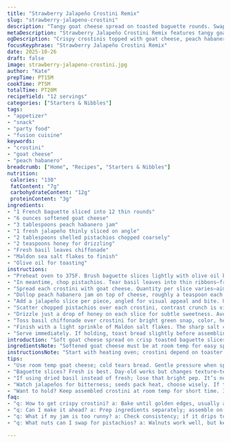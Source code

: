 ```yaml
---
title: "Strawberry Jalapeño Crostini Remix"
slug: "strawberry-jalapeno-crostini"
description: "Tangy goat cheese spread on toasted baguette rounds. Swap classic strawberry jalapeño for a peach habanero jam. Crunch from pistachios, sweet burst of temperate honey drizzle. Maldon salt finishes with sharp mineral punch. A dance of spicy, sweet, creamy textures. No rigid timers here. Watch cheese smooth under spreading knife, jam glistening like red jewels, nuts toasted to woody snap. Kitchen smells shift—sweet fruit warmed with heat, toasted bread aroma. Agility in prep is key—soft cheese, room temp jam. Adding freshness with basil chiffonade replaces honeycomb, keeps contrast alive. Step-wise reordering for flow in real kitchens. Embrace imperfection, seek balance in layers not uniformity."
metaDescription: "Strawberry Jalapeño Crostini Remix features tangy goat cheese, peach habanero jam, with a crunch from pistachios. A spicy, sweet, creamy bite to try."
ogDescription: "Crispy crostinis topped with goat cheese, peach habanero jam, and crunchy pistachios. A flavor punch that balances sweet and heat perfectly."
focusKeyphrase: "Strawberry Jalapeño Crostini Remix"
date: 2025-10-26
draft: false
image: strawberry-jalapeno-crostini.jpg
author: "Kate"
prepTime: PT15M
cookTime: PT5M
totalTime: PT20M
recipeYield: "12 servings"
categories: ["Starters & Nibbles"]
tags:
- "appetizer"
- "snack"
- "party food"
- "fusion cuisine"
keywords:
- "crostini"
- "goat cheese"
- "peach habanero"
breadcrumb: ["Home", "Recipes", "Starters & Nibbles"]
nutrition: 
 calories: "130"
 fatContent: "7g"
 carbohydrateContent: "12g"
 proteinContent: "3g"
ingredients:
- "1 French baguette sliced into 12 thin rounds"
- "6 ounces softened goat cheese"
- "3 tablespoons peach habanero jam"
- "1 fresh jalapeño thinly sliced on angle"
- "2 tablespoons shelled pistachios chopped coarsely"
- "2 teaspoons honey for drizzling"
- "Fresh basil leaves chiffonade"
- "Maldon sea salt flakes to finish"
- "Olive oil for toasting"
instructions:
- "Preheat oven to 375F. Brush baguette slices lightly with olive oil both sides; arrange on baking sheet. Toast until edges crisp golden, about 4-6 minutes. Listen for crackle, smell toasty aroma before pulling from heat. Cool slightly."
- "In meantime, chop pistachios. Tear basil leaves into thin ribbons—freshness will cut through sweet and heat."
- "Spread each crostini with goat cheese. Quantity per slice varies—aim for thin smooth layer. Too thick and cheese overwhelms balance. Expect some natural clumping; press down gently to spread evenly."
- "Dollop peach habanero jam on top of cheese, roughly a teaspoon each. Jam hot-spicy-sweet—adjust amount if sensitive to heat. Watch glossy color, the jam should be malleable but not runny."
- "Add a jalapeño slice per piece, angled for visual appeal and bite. Use gloves when handling if necessary to avoid skin irritation."
- "Scatter chopped pistachios over each crostini, contrast crunch is vital to mouthfeel dynamics here."
- "Drizzle just a drop of honey on each slice for subtle sweetness. Avoid overdrizzling—too much honey buries flavor, slippery texture."
- "Toss basil chiffonade over crostini for bright green snap, color, herbal lift."
- "Finish with a light sprinkle of Maldon salt flakes. The sharp salt crystals punctuate each bite, elevates all layers."
- "Serve immediately. If holding, toast bread slightly before assembling again to maintain crispness. Cheese softens quickly at room temp—good for spreadability but avoid soggy crostini."
introduction: "Soft goat cheese spread on crisp toasted baguette slices. Scrappy counter setup—simple tools. Skip perfect rounds, choose rustic baguette ends for crunchier bite. Jam swaps: peach habanero delivers bold punch over mellow strawberry. Heat front and center, balanced by fresh herbs and nutty pistachio crunch. Honey drizzle adds floral whisper, tempered by sharp Maldon salt. Assemble in moments. Visuals matter—jam glistens like garnet jewels beside glossy cheese dollops. Cheese must be softened, room temp is non-negotiable or spread tears bread. Smoke from toasted bread fills the kitchen, aroma cues crisp edges. Experiment with nuts—walnuts or pecans work but pistachios bring color and texture. The herbal note from basil replaces extra sugary honeycomb, less sticky. Technique matters: knife angle, dab of jam distribution, gentle pressure on spread. Layer textures thoughtfully. Hot-spice-sweet balance, every bite a flavor push-pull."
ingredientsNote: "Softened goat cheese must be at room temp for easy spreading; cold cheese fights and tears bread slices, ruins texture. Use fresh baguette, day-old or stale will produce dense crostini not crisp enough. If fresh unavailable, pre-toast more aggressively but watch darker edges. Peach habanero jam chosen here for sharper heat profile; replace with plum chili jam or apricot pepper jelly. Nuts toasted lightly in dry pan until fragrant, about 2 minutes, tossing to avoid burn. Basil chiffonade replaces sticky honeycomb, easier to handle, added fresh bite. Maldon salt flakes preferred for visible, crunchy salt bursts. Avoid table salt as it dissolves immediately, no texture contrast. Honey drizzle is finishing touch; brush on if precise control desired. Olive oil brushing before toasting critical for golden crunch—skip and bread dries out fast."
instructionsNote: "Start with heating oven; crostini depend on toaster oven precision or conventional oven settings. Go longer if bread not crisp, but smell and sight cues best—listen for crackles from crust as it cools, warm bread smoke. Spreading cheese requires room temperature softness; knife held at 45° angle helps smooth layer without gouging. Dollop jam with small spoon or offset knife—load unevenly for rustic feel but avoid pooling edges. Jalapeño slices angled deliberately to expose inner seeds and veins for more heat spots with each bite. Avoid crushing slices when assembling to keep visual appeal. Toast nuts in dry skillet over medium heat until you smell the oils release—undesirable bitterness if burnt. Drizzling honey—best with spoon back dipped, small circular motions to create thin glossy layer, avoids overpowering sweets. Basil chiffonade must be fresh, handled minimally—too much bruising causes bitterness. Finishing salt sprinkled last to maintain flakiness and tactile sensation. Assemble just before serving to prevent soggy bread and wilted herbs."
tips:
- "Use room temp goat cheese; cold tears bread. Gentle pressure when spreading. Avoid thick layers—natural glumping is fine. Adjust jam amount based on heat level. Chopping pistachios? Keep uniformity in size for even crunch."
- "Baguette slices? Fresh is best. Day-old works but changes texture—test crunch before committing. Ice the oven right; visuals matter. Listen for crackles. Smell the toast. If not crisp, go longer but pay close attention."
- "If using dried basil instead of fresh; lose that bright pep. It’s not the same. Honey drizzle—less is best; creates slippery bites. For substitutions, walnuts or pecans work; change texture but can dull colors."
- "Watch jalapeños for bitterness; seeds pack heat, choose wisely. If too spicy? Add more cheese to balance. Need crunch? Try toasting nuts until fragrant but avoid burning. Just a minute or two will do."
- "Want to hold? Keep assembled crostini at room temp for short time. If longer, toast slightly before serving again. Soggy bread? Add layers fast to avoid wilting. Homemade peach jam is a viable swap too."
faq:
- "q: How to get crispy crostini? a: Bake until golden edges, usually about 4-6 mins. Listen for drying sounds. Smell for toasted bread—if soft, back in oven."
- "q: Can I make it ahead? a: Prep ingredients separately; assemble on serving. Bread loses crunch once topped. But you can keep jam, nuts ready to go."
- "q: What if my jam is too runny? a: Check consistency; if it drips too fast, can plate cheese thicker to absorb. Need alternatives? Use thicker jam like fig."
- "q: What nuts can I swap for pistachios? a: Walnuts work well, but keep an eye out for bitterness. Toast lightly; aroma cues readiness. Pecans add flavor but lighter crunch."

---
```

